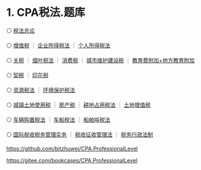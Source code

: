 # 1. CPA税法.题库

:white_circle: [税法总论](CPA税法.题库/C01.税法总论.本章真题.md)

:white_circle: [增值税](CPA税法.题库/C02.增值税.本章真题.md) ┊ [企业所得税法](CPA税法.题库/C04.企业所得税法.本章真题.md) ┊ [个人所得税法](CPA税法.题库/C05.个人所得税法.本章真题.md)

:white_circle: [关税](CPA税法.题库/关税.本章真题.md) ┊ [烟叶税法](CPA税法.题库/烟叶税法.本章真题.md) ┊ [消费税](CPA税法.题库/C03.消费税.本章真题.md) ┊ [城市维护建设税](CPA税法.题库/城市维护建设税.本章真题.md) ┊ [教育费附加+地方教育附加](CPA税法.题库/教育费附加和地方教育附加.本章真题.md)

:white_circle: [契税](CPA税法.题库/契税.本章真题.md) ┊ [印花税](CPA税法.题库/印花税.本章真题.md)

:white_circle: [资源税法](CPA税法.题库/资源税法.本章真题.md) ┊ [环境保护税法](CPA税法.题库/环境保护税法.本章真题.md)

:white_circle: [城镇土地使用税](CPA税法.题库/城镇土地使用税.本章真题.md) ┊ [房产税](CPA税法.题库/房产税.本章真题.md) ┊ [耕地占用税法](CPA税法.题库/耕地占用税法.本章真题.md) ┊ [土地增值税](CPA税法.题库/土地增值税.本章真题.md)

:white_circle: [车辆购置税法](CPA税法.题库/车辆购置税法.本章真题.md) ┊ [车船税法](CPA税法.题库/车船税法.本章真题.md) ┊ [船舶吨税法](CPA税法.题库/船舶吨税法.本章真题.md)

:white_circle: [国际税收税务管理实务](CPA税法.题库/国际税收税务管理实务.本章真题.md) ┊ [税收征收管理法](CPA税法.题库/税收征收管理法.本章真题.md) ┊ [税务行政法制](CPA税法.题库/税务行政法制.本章真题.md)

<https://github.com/bitzhuwei/CPA.ProfessionalLevel>

<https://gitee.com/bookcases/CPA.ProfessionalLevel>
